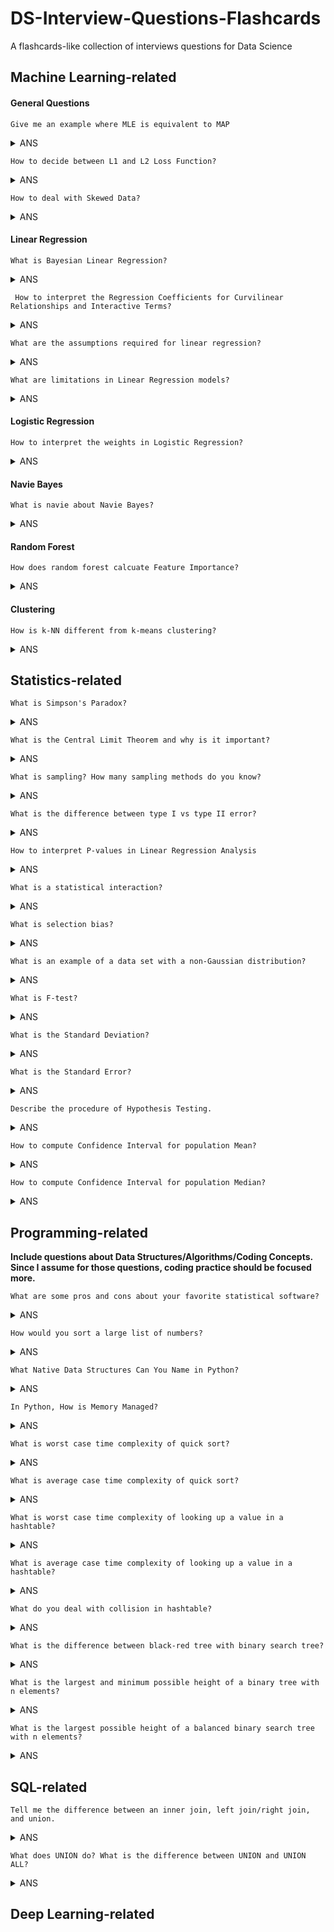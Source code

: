 # DS-Interview-Questions-Flashcards
A flashcards-like collection of interviews questions for Data Science


## Machine Learning-related


#### General Questions



	Give me an example where MLE is equivalent to MAP

 
 <details>
<summary>ANS</summary>
<div>
 When using uniform prior, we assign equal weights everywhere, on all possible values of the $\theta$. The implication is that the likelihood equivalently weighted by some constants. Being constant, we could be ignored from our MAP equation, as it will not contribute to the maximization.

  See details [here](https://wiseodd.github.io/techblog/2017/01/01/mle-vs-map/)
</div>
</details>


	How to decide between L1 and L2 Loss Function?
	
 <details>
<summary>ANS</summary>
<div>
 Generally, L2 Loss Function is preferred in most of the cases. But when the outliers are present in the dataset, then the L2 Loss Function does not perform well. The reason behind this bad performance is that if the dataset is having outliers, then because of the consideration of the squared differences, it leads to the much larger error. Hence, L2 Loss Function is not useful here. Prefer L1 Loss Function as it is not affected by the outliers or remove the outliers and then use L2 Loss Function.

  See details [here](https://afteracademy.com/blog/what-are-l1-and-l2-loss-functions)
</div>
</details>


	How to deal with Skewed Data?
	
 <details>
<summary>ANS</summary>
<div>
 - Log-transformation
 - Boxcox-transformation
  See details [here](https://becominghuman.ai/how-to-deal-with-skewed-dataset-in-machine-learning-afd2928011cc)
</div>
</details>

#### Linear Regression

	What is Bayesian Linear Regression?
 <details>
<summary>ANS</summary>
<div>
  The response variable generated from a normal (Gaussian) Distribution characterized by a mean and variance. The mean for linear regression is the transpose of the weight matrix multiplied by the predictor matrix. The variance is the square of the standard deviation σ (multiplied by the Identity matrix because this is a multi-dimensional formulation of the model).

 The aim of Bayesian Linear Regression is not to find the single “best” value of the model parameters, but rather to determine the posterior distribution for the model parameters. 
 
  See details [here](https://blog.minitab.com/blog/adventures-in-statistics-2/how-to-interpret-regression-analysis-results-p-values-and-coefficients)
</div>
</details>

	 How to interpret the Regression Coefficients for Curvilinear Relationships and Interactive Terms?
 <details>
<summary>ANS</summary>
<div>
  Interaction terms indicate that the effect of one predictor depends on the value of another predictor. 
 
  See details [here](https://towardsdatascience.com/introduction-to-bayesian-linear-regression-e66e60791ea7)
</div>
</details>

	What are the assumptions required for linear regression?
 <details>
<summary>ANS</summary>
<div>

 1. There is a linear relationship between the dependent variables and the regressors, meaning the model you are creating actually fits the data
 
 2. The errors or residuals of the data are normally distributed and independent from each other
 
 3. There is minimal multicollinearity between explanatory variables
 
 4. Homoscedasticity. This means the variance around the regression line is the same for all values of the predictor variable.
 
  See details [here](https://www.springboard.com/blog/data-science-interview-questions/)
</div>
</details>

	What are limitations in Linear Regression models?
 <details>
<summary>ANS</summary>
<div>

 1. Linear regression models are sensitive to outliers
 
 2. Overfitting - It is easy to overfit your model such that your regression begins to model the random error (noise) in the data, rather than just the relationship between the variables. This most commonly arises when you have too many parameters compared to the number of samples
 
 3. Linear regressions are meant to describe linear relationships between variables. So, if there is a nonlinear relationship, then you will have a bad model. However, you can sometimes compensate for this by transforming some of the parameters with a log, square root, etc. transformation.
 
 4. The data may not fit the model due to violation of assumptions. The other answers deal with this and there is lots of material in textbooks and online about this, so, I won’t say more about it.
 
  See details [here](https://www.quora.com/What-are-the-limitations-of-linear-regression-modeling-in-data-analysis)
</div>
</details>
	
#### Logistic Regression

	How to interpret the weights in Logistic Regression?
 <details>
<summary>ANS</summary>
<div>

   - For intercept $\beta_0$, it just denotes that when all numerical features and categorical features are zero, the estimated odds (probability of event divided by probability of no event) are $\exp(\beta_0)$
   
   - For numerical features, If you increase the value of feature $x_j$  by one unit, the estimated odds change by a factor of  $\exp(\beta_j)$
   
   - For binary categorical features: one of the two values of the feature is the reference category. Changing the feature $x_j$ from the reference category to the other category changes the estimated odds by $\exp(\beta_j)$
   
   - Categorical feature with more than two categories: One solution to deal with multiple categories is one-hot-encoding, meaning that each category has its own column. You only need L-1 columns for a categorical feature with L categories, otherwise it is over-parameterized. The L-th category is then the reference category. You can use any other encoding that can be used in linear regression. The interpretation for each category then is equivalent to the interpretation of binary features.
   
   See details [here](https://christophm.github.io/interpretable-ml-book/logistic.html)
</div>
</details>

#### Navie Bayes

	What is navie about Navie Bayes?

<details>
<summary>ANS</summary>
<div>
 Its core assumption of conditional independence (i.e. all input features are independent from one another) rarely holds true in the real world

  See details [here](https://elitedatascience.com/machine-learning-algorithms)
</div>
</details>


#### Random Forest

	How does random forest calcuate Feature Importance?
<details>
<summary>ANS</summary>
<div>
 By the decrease in node impurity weighted by the probability of reaching that node. The node probability can be calculated by the number of samples reaches that node divided by total number of samples.

  See details [here](https://towardsdatascience.com/the-mathematics-of-decision-trees-random-forest-and-feature-importance-in-scikit-learn-and-spark-f2861df67e3)
</div>
</details>

#### Clustering

	How is k-NN different from k-means clustering?
<details>
<summary>ANS</summary>
<div>
 k-NN, or k-nearest neighbors is a classification algorithm, where the k is an integer describing the number of neighboring data points that influence the classification of a given observation. K-means is a clustering algorithm, where the k is an integer describing the number of clusters to be created from the given data.

  See details [here](https://www.springboard.com/blog/data-science-interview-questions/)
</div>
</details>

 

## Statistics-related


	What is Simpson's Paradox?
<details>
<summary>ANS</summary>
<div>
 Simpson's paradox occurs when groups of data show one particular trend, but this trend is reversed when the groups are combined together. Understanding and identifying this paradox is important for correctly interpreting data.

  See details [here](https://brilliant.org/wiki/simpsons-paradox/)
</div>
</details>

	What is the Central Limit Theorem and why is it important?
<details>
<summary>ANS</summary>
<div>
 Suppose that we are interested in estimating the average height among all people. Collecting data for every person in the world is impossible. While we can’t obtain a height measurement from everyone in the population, we can still sample some people. The question now becomes, what can we say about the average height of the entire population given a single sample. The Central Limit Theorem addresses this question exactly.
 
 Formally, it states that if we sample from a population using a sufficiently large sample size, the mean of the samples (also known as the sample population) will be normally distributed (assuming true random sampling). What’s especially important is that this will be true regardless of the distribution of the original population.

  See details [here](https://spin.atomicobject.com/2015/02/12/central-limit-theorem-intro/)
</div>
</details>	

	What is sampling? How many sampling methods do you know?
<details>
<summary>ANS</summary>
<div>
 Sampling is a statistical analysis technique used to select, manipulate and analyze a *representative* subset of points to identify trends and patterns in the larger data set being examined.
 
 * Sampling based on *Probability*:
 	* Simple random sampling: Software is used to randomly select subjects from the whole population
 	
 	* Stratified sampling: Subsets of the data sets or population are created based on a common factor, and samples are randomly collected from each subgroup
 	
 	* Cluster sampling: The larger data set is divided into subsets (clusters) based on a defined factor, then a random sampling of clusters is analyzed
 	
 	* Multistage sampling: A more complicated form of cluster sampling, this method also involves dividing the larger population into a number of clusters. Second-stage clusters are then broken out based on a secondary factor, and those clusters are then sampled and analyzed. This staging could continue as multiple subsets are identified, clustered and analyzed
 	
 	* Systematic sampling: A sample is created by setting an interval at which to extract data from the larger population -- for example, selecting every 10th row in a spreadsheet of 200 items to create a sample size of 20 rows to analyze
 	
 * Sampling based *Non-Probability*:
 	
 	* Convenience sampling: Data is collected from an easily accessible and available group
 	
 	* Consecutive sampling: Data is collected from every subject that meets the criteria until the predetermined sample size is met

 	* Purposive or judgmental sampling: The researcher selects the data to sample based on predefined criteria

 	* Quota sampling: The researcher ensures equal representation within the sample for all subgroups in the data set or population

  See details [here](https://searchbusinessanalytics.techtarget.com/definition/data-sampling)
</div>
</details>	

	What is the difference between type I vs type II error?
<details>
<summary>ANS</summary>
<div>
 A type I error (FP) occurs when the null hypothesis is true, but is rejected. Let me say it again, a type I error occurs when the null hypothesis is actually true, but was rejected as false by the testing. 
 
 A type II (FN) error occurs when the null hypothesis is false, but erroneously fails to be rejected. Let me say this again, a type II error occurs when the null hypothesis is actually false, but was accepted as true by the testing.

  See details [here](https://www.datasciencecentral.com/profiles/blogs/understanding-type-i-and-type-ii-errors)
</div>
</details>

	How to interpret P-values in Linear Regression Analysis
<details>
<summary>ANS</summary>
<div>
 The p-value for each term tests the null hypothesis that the coefficient is equal to zero (no effect). A low p-value (< 0.05) indicates that you can reject the null hypothesis. In other words, a predictor that has a low p-value is likely to be a meaningful addition to your model because changes in the predictor's value are related to changes in the response variable. Conversely, a larger (insignificant) p-value suggests that changes in the predictor are not associated with changes in the response.

  See details [here](https://blog.minitab.com/blog/adventures-in-statistics-2/how-to-interpret-regression-analysis-results-p-values-and-coefficients)
</div>
</details>

	What is a statistical interaction?
	
<details>
<summary>ANS</summary>
<div>
 Basically, an interaction is when the effect of one factor (input variable) on the dependent variable (output variable) differs among levels of another  factor.

  See details [here](http://icbseverywhere.com/blog/mini-lessons-tutorials-and-support-pages/statistical-interactions/)
</div>
</details>

	What is selection bias?
<details>
<summary>ANS</summary>
<div>
 Selection (or “sampling”) bias occurs in an “active,” sense when the sample data that is gathered and prepared for modeling has characteristics that are not representative of the true, future population of cases the model will see. That is, active selection bias occurs when a subset of the data are systematically (i.e., non-randomly) excluded from analysis.

  See details [here](https://www.elderresearch.com/blog/selection-bias-in-analytics)
</div>
</details>

	What is an example of a data set with a non-Gaussian distribution?
<details>
<summary>ANS</summary>
<div>
 The Gaussian distribution is part of the Exponential family of distributions, but there are a lot more of them, with the same sort of ease of use, in many cases, and if the person doing the machine learning has a solid grounding in statistics, they can be utilized where appropriate. 
 
 In a Poisson or Bernoulli process, the statistic that gives the time to the next event is not normal, but the data collected in such processes is the number of events per time unit, and for large 𝑛, that's approximately normal.

  See details [here](https://www.quora.com/Most-machine-learning-datasets-are-in-Gaussian-distribution-Where-can-we-find-the-dataset-which-follows-Bernoulli-Poisson-gamma-beta-etc-distribution)
</div>
</details>

	What is F-test?
<details>
<summary>ANS</summary>
<div>
 The F-test can be used in regression analysis to determine whether a complex model is better than a simpler version of the same model in explaining the variance in the dependent variable.
 
 The test statistic of the F-test is a random variable whose Probability Density Function is the F-distribution under the assumption that the null hypothesis is true.
 
 The testing procedure for the F-test for regression is identical in its structure to that of other parametric tests of significance such as the t-test.

  See details [here](https://towardsdatascience.com/fisher-test-for-regression-analysis-1e1687867259)
</div>
</details>

	What is the Standard Deviation?

 
 <details>
<summary>ANS</summary>
<div>
  The standard deviation is a statistic that measures the dispersion of a dataset relative to its mean and is calculated as the square root of the variance. It is calculated as the square root of variance by determining the variation between each data point relative to the mean. If the data points are further from the mean, there is a higher deviation within the data set; thus, the more spread out the data, the higher the standard deviation.

  See details [here](https://www.investopedia.com/terms/s/standarddeviation.asp)
</div>
</details>

	What is the Standard Error?

 
 <details>
<summary>ANS</summary>
<div>
  The standard error (SE) of a statistic is the approximate standard deviation of a statistical sample population. The standard error is a statistical term that measures the accuracy with which a sample distribution represents a population by using standard deviation. In statistics, a sample mean deviates from the actual mean of a population—this deviation is the standard error of the mean.

  See details [here](https://www.investopedia.com/terms/s/standard-error.asp)
</div>
</details>


	Describe the procedure of Hypothesis Testing.
	
 <details>
<summary>ANS</summary>
<div>

  1. Determine the null hypothesis and alternative hypothesis
  2. Verifiy data condition
  3. Assume that the null hypothesis is true, calculate the p-value
  4. Decide whether or not the result is statistically significant
  5. Report the conclusion 

  See details [here](https://docs.google.com/document/d/1dw07lpLci5yKaV8ZJIDL6C46eaTE1OW_YNeHbXh-KN0/edit)
</div>
</details>


	How to compute Confidence Interval for population Mean?
	
 <details>
<summary>ANS</summary>
<div>

  See details [here](https://www.statisticshowto.datasciencecentral.com/probability-and-statistics/confidence-interval/#CIZ2)
</div>
</details>


	How to compute Confidence Interval for population Median?
	
 <details>
<summary>ANS</summary>
<div>

  A general probability solution and an interesting bootstrap solution see below.

  See details [here](https://online.stat.psu.edu/stat414/node/316/) and [here](https://ocw.mit.edu/courses/mathematics/18-05-introduction-to-probability-and-statistics-spring-2014/readings/MIT18_05S14_Reading24.pdf)
</div>
</details>
	
## Programming-related

**Include questions about Data Structures/Algorithms/Coding Concepts. Since I assume for those questions, coding practice should be focused more.**

	What are some pros and cons about your favorite statistical software?
<details>
<summary>ANS</summary>
<div>
 For Python and R:
 
 * Pros:
 
 	* A large number of repositories in GitHub

 	* Packages for Data Science

 * Cons:

 	* Python doesn't have good documentation

 	* R is an erratic tool for machine learning projects

 	* R is a slow programming language

  See more details [here](https://bbvaopen4u.com/en/actualidad/pros-and-cons-python-and-r-data-science) and [here](https://it.unt.edu/rss-pros-and-cons-software-packages)
</div>
</details>

	How would you sort a large list of numbers?
<details>
<summary>ANS</summary>
<div>

  See details [here](https://en.wikipedia.org/wiki/Sorting_algorithm)
</div>
</details>

	What Native Data Structures Can You Name in Python?
<details>
<summary>ANS</summary>
<div>
 List, Dictionary, Set, String, Tuple
 
  See details [here](https://www.springboard.com/blog/python-interview-questions/)
</div>
</details>

	In Python, How is Memory Managed?
<details>
<summary>ANS</summary>
<div>
 In Python, memory is managed in a private heap space. This means that all the objects and data structures will be located in a private heap. However, the programmer won’t be allowed to access this heap. Instead, the Python interpreter will handle it. At the same time, the core API will enable access to some Python tools for the programmer to start coding.  
 
 See details [here](https://www.springboard.com/blog/python-interview-questions/)
</div>
</details>	

	What is worst case time complexity of quick sort?

<details>
<summary>ANS</summary>
<div>
 O(n^2)
</div>
</details>

	
	What is average case time complexity of quick sort?

<details>
<summary>ANS</summary>
<div>
 O(n\log{n})
</div>
</details>	
	
	
	What is worst case time complexity of looking up a value in a hashtable?
	
<details>
<summary>ANS</summary>
<div>
 O(n)
</div>
</details>	
	
	
	What is average case time complexity of looking up a value in a hashtable?

<details>
<summary>ANS</summary>
<div>
 O(1) if the number of entris is no more than the number of buckets
</div>
</details>	
	
	What do you deal with collision in hashtable?
	
<details>
<summary>ANS</summary>
<div>
 - By having each bucket contain a linked list of elements that are hashed to that bucket. This is why a bad hash function can make lookups in hash tables very slow.
 -If the hash table entries are all full then the hash table can increase the number of buckets that it has and then redistribute all the elements in the table. The hash function returns an integer and the hash table has to take the result of the hash function and mod it against the size of the table that way it can be sure it will get to bucket. So by increasing the size, it will rehash and run the modulo calculations which if you are lucky might send the objects to different buckets.
 - Dynamic resizing
 - Open addressing strategy
 
 See details [here](https://stackoverflow.com/questions/4980757/how-do-hashtables-deal-with-collisions/4980797)
</div>
</details>
	
	What is the difference between black-red tree with binary search tree?

<details>
<summary>ANS</summary>
<div>
 A red-black tree is a self-balancing tree, while a binary search tree is not. So a binary search tree is able to form long chains of nodes that can cause searches to take linear time, but a red-black tree guarantees (because it is self-balancing) a search operation takes logarithmic time.
 
 See details [here](https://www.quora.com/Difference-between-binary-search-tree-and-red-black-tree)
</div>
</details>		
	
	What is the largest and minimum possible height of a binary tree with n elements?
<details>
<summary>ANS</summary>
<div>
 n - 1 and O(\log(2n))
 See details [here](https://www.geeksforgeeks.org/relationship-number-nodes-height-binary-tree/)
</div>
</details>			
	
	What is the largest possible height of a balanced binary search tree with n elements?

<details>
<summary>ANS</summary>
<div>
O(\log{n})
</div>
</details>		

## SQL-related

	Tell me the difference between an inner join, left join/right join, and union.
<details>
<summary>ANS</summary>
<div>
 In a Venn diagram the inner join is when both tables have a match, a left join is when there is a match in the left table and the right table is null, a right join is the opposite of a left join, and a full join is all of the data combined. 
 
 See details [here](https://www.springboard.com/blog/joining-data-tables/)
</div>
</details>	

	What does UNION do? What is the difference between UNION and UNION ALL?
<details>
<summary>ANS</summary>
<div>
 UNION removes duplicate records (where all columns in the results are the same), UNION ALL does not.
 
 See details [here](https://stackoverflow.com/questions/49925/what-is-the-difference-between-union-and-union-all)
</div>
</details>	



## Deep Learning-related 